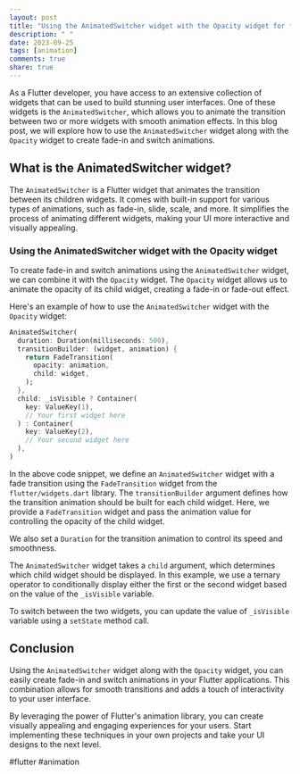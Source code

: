 ```yaml
---
layout: post
title: "Using the AnimatedSwitcher widget with the Opacity widget for fade-in and switch animations"
description: " "
date: 2023-09-25
tags: [animation]
comments: true
share: true
---
```


As a Flutter developer, you have access to an extensive collection of widgets that can be used to build stunning user interfaces. One of these widgets is the `AnimatedSwitcher`, which allows you to animate the transition between two or more widgets with smooth animation effects. In this blog post, we will explore how to use the `AnimatedSwitcher` widget along with the `Opacity` widget to create fade-in and switch animations.

## What is the AnimatedSwitcher widget?

The `AnimatedSwitcher` is a Flutter widget that animates the transition between its children widgets. It comes with built-in support for various types of animations, such as fade-in, slide, scale, and more. It simplifies the process of animating different widgets, making your UI more interactive and visually appealing.

### Using the AnimatedSwitcher widget with the Opacity widget

To create fade-in and switch animations using the `AnimatedSwitcher` widget, we can combine it with the `Opacity` widget. The `Opacity` widget allows us to animate the opacity of its child widget, creating a fade-in or fade-out effect.

Here's an example of how to use the `AnimatedSwitcher` widget with the `Opacity` widget:

```dart
AnimatedSwitcher(
  duration: Duration(milliseconds: 500),
  transitionBuilder: (widget, animation) {
    return FadeTransition(
      opacity: animation,
      child: widget,
    );
  },
  child: _isVisible ? Container(
    key: ValueKey(1),
    // Your first widget here
  ) : Container(
    key: ValueKey(2),
    // Your second widget here
  ),
)
```

In the above code snippet, we define an `AnimatedSwitcher` widget with a fade transition using the `FadeTransition` widget from the `flutter/widgets.dart` library. The `transitionBuilder` argument defines how the transition animation should be built for each child widget. Here, we provide a `FadeTransition` widget and pass the animation value for controlling the opacity of the child widget.

We also set a `Duration` for the transition animation to control its speed and smoothness.

The `AnimatedSwitcher` widget takes a `child` argument, which determines which child widget should be displayed. In this example, we use a ternary operator to conditionally display either the first or the second widget based on the value of the `_isVisible` variable.

To switch between the two widgets, you can update the value of `_isVisible` variable using a `setState` method call.

## Conclusion

Using the `AnimatedSwitcher` widget along with the `Opacity` widget, you can easily create fade-in and switch animations in your Flutter applications. This combination allows for smooth transitions and adds a touch of interactivity to your user interface.

By leveraging the power of Flutter's animation library, you can create visually appealing and engaging experiences for your users. Start implementing these techniques in your own projects and take your UI designs to the next level.

#flutter #animation
